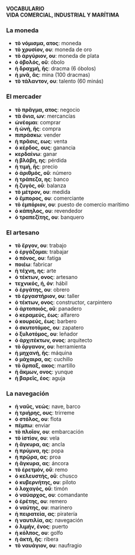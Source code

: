 **VOCABULARIO**  
**VIDA COMERCIAL, INDUSTRIAL Y MARÍTIMA**  

### La moneda  
- **τὸ νόμισμα, ατος**: moneda  
- **τὸ χρυσίον, ου**: moneda de oro  
- **τὸ ἀργύριον, ου**: moneda de plata  
- **ὁ ὀβολός, οῦ**: óbolo  
- **ἡ δραχμή, ῆς**: dracma (6 óbolos)  
- **ἡ μνᾶ, ᾶς**: mina (100 dracmas)  
- **τὸ τάλαντον, ου**: talento (60 minás)  

### El mercader  
- **τὸ πρᾶγμα, ατος**: negocio  
- **τὰ ὄνια, ων**: mercancías  
- **ὠνέομαι**: comprar  
- **ἡ ὠνή, ῆς**: compra  
- **πιπράσκω**: vender  
- **ἡ πρᾶσις, εως**: venta  
- **ὁ κέρδος, ους**: ganancia  
- **κερδαίνω**: ganar  
- **ἡ βλάβη, ης**: pérdida  
- **ἡ τιμή, ῆς**: precio  
- **ὁ ἀριθμός, οῦ**: número  
- **ἡ τράπεζα, ης**: banco  
- **ἡ ζυγός, οῦ**: balanza  
- **τὸ μέτρον, ου**: medida  
- **ὁ ἔμπορος, ου**: comerciante  
- **τὸ ἐμπόριον, ου**: puesto de comercio marítimo  
- **ὁ κάπηλος, ου**: revendedor  
- **ὁ τραπεζίτης, ου**: banquero  

### El artesano  
- **τὸ ἔργον, ου**: trabajo  
- **ὁ ἐργάζομαι**: trabajar  
- **ὁ πόνος, ου**: fatiga  
- **ποιέω**: fabricar  
- **ἡ τέχνη, ης**: arte  
- **ὁ τέκτων, ονος**: artesano  
- **τεχνικός, ή, όν**: hábil  
- **ὁ ἐργάτης, ου**: obrero  
- **τὸ ἐργαστήριον, ου**: taller  
- **ὁ τέκτων, ονος**: constructor, carpintero  
- **ὁ ἀρτοποιός, οῦ**: panadero  
- **ὁ κεραμεύς, έως**: alfarero  
- **ὁ κουρεύς, έως**: barbero  
- **ὁ σκυτοτόμος, ου**: zapatero  
- **ὁ ξυλοτόμος, ου**: leñador  
- **ὁ ἀρχιτέκτων, ονος**: arquitecto  
- **τὸ ὄργανον, ου**: herramienta  
- **ἡ μηχανή, ῆς**: máquina  
- **ὁ μάχαιρα, ας**: cuchillo  
- **τὸ ἅρπαξ, ακος**: martillo  
- **ἡ ἄκμων, ονος**: yunque  
- **ἡ βαρεῖς, έος**: aguja  

### La navegación  
- **ἡ ναῦς, νεώς**: nave, barco  
- **ἡ τριήρης, ους**: trirreme  
- **ὁ στόλος, ου**: flota  
- **πέμπω**: enviar  
- **τὸ πλοῖον, ου**: embarcación  
- **τὸ ἱστίον, ου**: vela  
- **ἡ ἄγκυρα, ας**: ancla  
- **ἡ πρύμνα, ης**: popa  
- **ἡ πρῷρα, ας**: proa  
- **ἡ ἄγκυρα, ας**: áncora  
- **τὸ ἐρετμόν, οῦ**: remo  
- **ὁ κελευστής, οῦ**: chusco  
- **ὁ κυβερνήτης, ου**: piloto  
- **ὁ λοχαγός, οῦ**: timón  
- **ὁ ναύαρχος, ου**: comandante  
- **ὁ ἐρέτης, ου**: remero  
- **ὁ ναύτης, ου**: marinero  
- **ἡ πειρατεία, ας**: piratería  
- **ἡ ναυτιλία, ας**: navegación  
- **ὁ λιμήν, ένος**: puerto  
- **ἡ κόλπος, ου**: golfo  
- **ἡ ἀκτή, ῆς**: ribera  
- **τὸ ναυάγιον, ου**: naufragio  